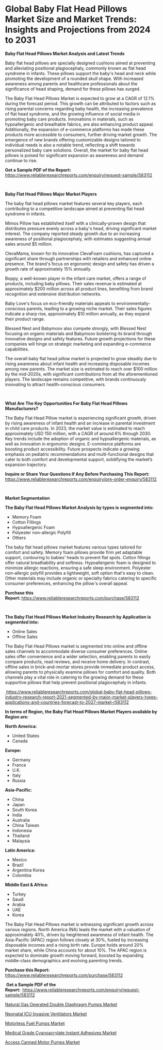 <p><h1>Global Baby Flat Head Pillows Market Size and Market Trends: Insights and Projections from 2024 to 2031</h1></p><p><strong>Baby Flat Head Pillows Market Analysis and Latest Trends</strong></p>
<p><p>Baby flat head pillows are specially designed cushions aimed at preventing and alleviating positional plagiocephaly, commonly known as flat head syndrome in infants. These pillows support the baby's head and neck while promoting the development of a rounded skull shape. With increased awareness among parents and healthcare professionals about the significance of head shaping, demand for these pillows has surged.</p><p>The Baby Flat Head Pillows Market is expected to grow at a CAGR of 12.1% during the forecast period. This growth can be attributed to factors such as rising parental concerns regarding baby health, the increasing prevalence of flat head syndrome, and the growing influence of social media in promoting baby care products. Innovations in materials, such as hypoallergenic and breathable fabrics, are also enhancing product appeal. Additionally, the expansion of e-commerce platforms has made these products more accessible to consumers, further driving market growth. The emergence of new brands offering customizable designs tailored to individual needs is also a notable trend, reflecting a shift towards personalized baby care solutions. Overall, the market for baby flat head pillows is poised for significant expansion as awareness and demand continue to rise.</p></p>
<p><strong>Get a Sample PDF of the Report:&nbsp;</strong> <a href="https://www.reliableresearchreports.com/enquiry/request-sample/583112?utm_campaign=5&utm_medium=2&utm_source=Github&utm_content=ia&utm_term=09122024&utm_id=baby-flat-head-pillows">https://www.reliableresearchreports.com/enquiry/request-sample/583112</a></p>
<p>&nbsp;</p>
<p><strong>Baby Flat Head Pillows Major Market Players</strong></p>
<p><p>The baby flat head pillows market features several key players, each contributing to a competitive landscape aimed at preventing flat head syndrome in infants. </p><p>Mimos Pillow has established itself with a clinically-proven design that distributes pressure evenly across a baby's head, driving significant market interest. The company reported steady growth due to an increasing awareness of positional plagiocephaly, with estimates suggesting annual sales around $5 million.</p><p>ClevaMama, known for its innovative ClevaFoam cushions, has captured a significant share through partnerships with retailers and enhanced online presence. The brand's focus on ergonomic design and safety has driven a growth rate of approximately 15% annually.</p><p>Boppy, a well-known player in the infant care market, offers a range of products, including baby pillows. Their sales revenue is estimated at approximately $200 million across all product lines, benefiting from brand recognition and extensive distribution networks.</p><p>Baby Love's focus on eco-friendly materials appeals to environmentally-conscious parents, leading to a growing niche market. Their sales figures indicate a sharp rise, approximately $10 million annually, as they expand their product range.</p><p>Blessed Nest and Babymoov also compete strongly, with Blessed Nest focusing on organic materials and Babymoov bolstering its brand through innovative designs and safety features. Future growth projections for these companies will hinge on strategic marketing and expanding e-commerce capabilities.</p><p>The overall baby flat head pillow market is projected to grow steadily due to rising awareness about infant health and increasing disposable incomes among new parents. The market size is estimated to reach over $100 million by the mid-2020s, with significant contributions from all the aforementioned players. The landscape remains competitive, with brands continuously innovating to attract health-conscious consumers.</p></p>
<p>&nbsp;</p>
<p><strong>What Are The Key Opportunities For Baby Flat Head Pillows Manufacturers?</strong></p>
<p><p>The Baby Flat Head Pillow market is experiencing significant growth, driven by rising awareness of infant health and an increase in parental investment in child care products. In 2023, the market value is estimated to reach approximately USD 150 million, with a CAGR of around 6% through 2030. Key trends include the adoption of organic and hypoallergenic materials, as well as innovation in ergonomic designs. E-commerce platforms are boosting product accessibility. Future prospects indicate a growing emphasis on pediatric recommendations and multi-functional designs that cater to both comfort and developmental support, solidifying the market’s expansion trajectory.</p></p>
<p><strong>Inquire or Share Your Questions If Any Before Purchasing This Report:</strong> <a href="https://www.reliableresearchreports.com/enquiry/pre-order-enquiry/583112?utm_campaign=5&utm_medium=2&utm_source=Github&utm_content=ia&utm_term=09122024&utm_id=baby-flat-head-pillows">https://www.reliableresearchreports.com/enquiry/pre-order-enquiry/583112</a></p>
<p>&nbsp;</p>
<p><strong>Market Segmentation</strong></p>
<p><strong>The Baby Flat Head Pillows Market Analysis by types is segmented into:</strong></p>
<p><ul><li>Memory Foam</li><li>Cotton Fillings</li><li>Hypoallergenic Foam</li><li>Polyester non-allergic Polyfill</li><li>Others</li></ul></p>
<p><p>The baby flat head pillows market features various types tailored for comfort and safety. Memory foam pillows provide firm yet adaptable support, contouring to babies' heads to prevent flat spots. Cotton fillings offer natural breathability and softness. Hypoallergenic foam is designed to minimize allergic reactions, ensuring a safe sleep environment. Polyester non-allergic polyfill provides a lightweight, soft option that's easy to clean. Other materials may include organic or specialty fabrics catering to specific consumer preferences, enhancing the pillow's overall appeal.</p></p>
<p><strong>Purchase this Report:&nbsp;</strong><a href="https://www.reliableresearchreports.com/purchase/583112?utm_campaign=5&utm_medium=2&utm_source=Github&utm_content=ia&utm_term=09122024&utm_id=baby-flat-head-pillows">https://www.reliableresearchreports.com/purchase/583112</a></p>
<p>&nbsp;</p>
<p><strong>The Baby Flat Head Pillows Market Industry Research by Application is segmented into:</strong></p>
<p><ul><li>Online Sales</li><li>Offline Sales</li></ul></p>
<p><p>The Baby Flat Head Pillows market is segmented into online and offline sales channels to accommodate diverse consumer preferences. Online sales offer convenience and a wider selection, enabling parents to easily compare products, read reviews, and receive home delivery. In contrast, offline sales in brick-and-mortar stores provide immediate product access, allowing parents to physically examine pillows for comfort and quality. Both channels play a vital role in catering to the growing demand for these supportive pillows that help prevent positional plagiocephaly in infants.</p></p>
<p><a href="https://www.reliableresearchreports.com/global-baby-flat-head-pillows-industry-research-report-2021-segmented-by-major-market-players-types-applications-and-countries-forecast-to-2027-market-r583112?utm_campaign=5&utm_medium=2&utm_source=Github&utm_content=ia&utm_term=09122024&utm_id=baby-flat-head-pillows">&nbsp;https://www.reliableresearchreports.com/global-baby-flat-head-pillows-industry-research-report-2021-segmented-by-major-market-players-types-applications-and-countries-forecast-to-2027-market-r583112</a></p>
<p><strong>In terms of Region, the Baby Flat Head Pillows Market Players available by Region are:</strong></p>
<p>
    <p> <strong> North America: </strong>
        <ul>
            <li>United States</li>
            <li>Canada</li>
        </ul>
        </p> 
    <p> <strong> Europe: </strong>
        <ul>
            <li>Germany</li>
            <li>France</li>
            <li>U.K.</li>
            <li>Italy</li>
            <li>Russia</li>
        </ul>
        </p> 
    <p> <strong> Asia-Pacific: </strong>
        <ul>
            <li>China</li>
            <li>Japan</li>
            <li>South Korea</li>
            <li>India</li>
            <li>Australia</li>
            <li>China Taiwan</li>
            <li>Indonesia</li>
            <li>Thailand</li>
            <li>Malaysia</li>
        </ul>
        </p> 
    <p> <strong> Latin America: </strong>
        <ul>
            <li>Mexico</li>
            <li>Brazil</li>
            <li>Argentina Korea</li>
            <li>Colombia</li>
        </ul>
        </p> 
    <p> <strong> Middle East & Africa: </strong>
        <ul>
            <li>Turkey</li>
            <li>Saudi</li>
            <li>Arabia</li>
            <li>UAE</li>
            <li>Korea</li>
        </ul>
    </p>
    </p>
<p><p>The Baby Flat Head Pillows market is witnessing significant growth across various regions. North America (NA) leads the market with a valuation of approximately 40%, driven by heightened awareness of infant health. The Asia-Pacific (APAC) region follows closely at 30%, fueled by increasing disposable incomes and a rising birth rate. Europe holds around 20% market share, while China accounts for about 10%. The APAC region is expected to dominate growth moving forward, boosted by expanding middle-class demographics and evolving parenting trends.</p></p>
<p><strong>Purchase this Report: </strong><a href="https://www.reliableresearchreports.com/purchase/583112?utm_campaign=5&utm_medium=2&utm_source=Github&utm_content=ia&utm_term=09122024&utm_id=baby-flat-head-pillows">https://www.reliableresearchreports.com/purchase/583112</a></p>
<p>&nbsp;<strong>Get a Sample PDF of the Report:&nbsp;&nbsp;</strong><a href="https://www.reliableresearchreports.com/enquiry/request-sample/583112?utm_campaign=5&utm_medium=2&utm_source=Github&utm_content=ia&utm_term=09122024&utm_id=baby-flat-head-pillows">https://www.reliableresearchreports.com/enquiry/request-sample/583112</a></p>
<p><strong></strong></p>
<p><p><a href="https://www.linkedin.com/pulse/natural-gas-operated-double-diaphragm-pumps-market-valuation-forecast-ksicc?utm_campaign=5&utm_medium=2&utm_source=Github&utm_content=ia&utm_term=09122024&utm_id=baby-flat-head-pillows">Natural Gas Operated Double Diaphragm Pumps Market</a></p><p><a href="https://github.com/lylyparadise/Market-Research-Report-List-5/blob/main/neonatal-icu-invasive-ventilators-market.md?utm_campaign=5&utm_medium=2&utm_source=Github&utm_content=ia&utm_term=09122024&utm_id=baby-flat-head-pillows">Neonatal ICU Invasive Ventilators Market</a></p><p><a href="https://www.linkedin.com/pulse/motorless-fuel-pumps-market-soar-15-cagr-from-2024-2031-re1tf?utm_campaign=5&utm_medium=2&utm_source=Github&utm_content=ia&utm_term=09122024&utm_id=baby-flat-head-pillows">Motorless Fuel Pumps Market</a></p><p><a href="https://www.linkedin.com/pulse/the-sympatico-insight-9odme?utm_campaign=5&utm_medium=2&utm_source=Github&utm_content=ia&utm_term=09122024&utm_id=baby-flat-head-pillows">Medical Grade Cyanoacrylate Instant Adhesives Market</a></p><p><a href="https://github.com/FlorianWolf90/Market-Research-Report-List-1/blob/main/access-canned-motor-pumps-market.md?utm_campaign=5&utm_medium=2&utm_source=Github&utm_content=ia&utm_term=09122024&utm_id=baby-flat-head-pillows">Access Canned Motor Pumps Market</a></p></p>